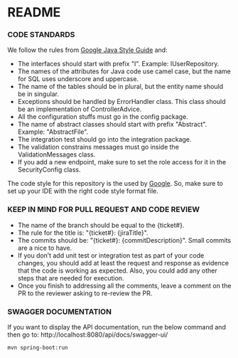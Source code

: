 # README

### CODE STANDARDS

We follow the rules
from [Google Java Style Guide](https://google.github.io/styleguide/javaguide.html) and:

- The interfaces should start with prefix "I". Example: IUserRepository.
- The names of the attributes for Java code use camel case, but the name for SQL uses underscore and
  uppercase.
- The name of the tables should be in plural, but the entity name should be in singular.
- Exceptions should be handled by ErrorHandler class. This class should be an implementation of
  ControllerAdvice.
- All the configuration stuffs must go in the config package.
- The name of abstract classes should start with prefix "Abstract". Example: "AbstractFile".
- The integration test should go into the integration package.
- The validation constrains messages must go inside the ValidationMessages class.
- If you add a new endpoint, make sure to set the role access for it in the SecurityConfig class.

The code style for this repository is the used by [Google](https://github.com/google/styleguide).
So, make sure to set up your IDE with the right code style format file.

### KEEP IN MIND FOR PULL REQUEST AND CODE REVIEW

- The name of the branch should be equal to the {ticket#}.
- The rule for the title is: "{ticket#}: {jiraTitle}".
- The commits should be: "{ticket#}: {commitDescription}". Small commits are a nice to have.
- If you don’t add unit test or integration test as part of your code changes, you should add at
  least the request and response as evidence that the code is working as expected. Also, you could
  add any other steps that are needed for execution.
- Once you finish to addressing all the comments, leave a comment on the PR to the reviewer asking
  to re-review the PR.

### SWAGGER DOCUMENTATION

If you want to display the API documentation, run the below command and then go
to: http://localhost:8080/api/docs/swagger-ui/

```
mvn spring-boot:run
```
